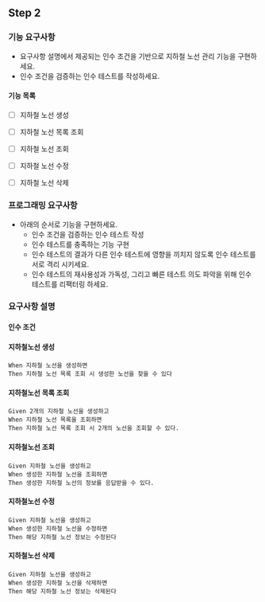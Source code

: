 ## Step 2

### 기능 요구사항

- 요구사항 설명에서 제공되는 인수 조건을 기반으로 지하철 노선 관리 기능을 구현하세요.
- 인수 조건을 검증하는 인수 테스트를 작성하세요.
  
#### 기능 목록
-[ ] 지하철 노선 생성
-[ ] 지하철 노선 목록 조회
-[ ] 지하철 노선 조회
-[ ] 지하철 노선 수정
-[ ] 지하철 노선 삭제


### 프로그래밍 요구사항
- 아래의 순서로 기능을 구현하세요.
  - 인수 조건을 검증하는 인수 테스트 작성
  - 인수 테스트를 충족하는 기능 구현
  - 인수 테스트의 결과가 다른 인수 테스트에 영향을 끼치지 않도록 
    인수 테스트를 서로 격리 시키세요.
  - 인수 테스트의 재사용성과 가독성, 그리고 빠른 테스트 의도 파악을 위해 
    인수 테스트를 리팩터링 하세요.


### 요구사항 설명
#### 인수 조건

#### 지하철노선 생성
```
When 지하철 노선을 생성하면
Then 지하철 노선 목록 조회 시 생성한 노선을 찾을 수 있다
```
#### 지하철노선 목록 조회
```
Given 2개의 지하철 노선을 생성하고
When 지하철 노선 목록을 조회하면
Then 지하철 노선 목록 조회 시 2개의 노선을 조회할 수 있다.
```

#### 지하철노선 조회
```
Given 지하철 노선을 생성하고
When 생성한 지하철 노선을 조회하면
Then 생성한 지하철 노선의 정보를 응답받을 수 있다.
```

#### 지하철노선 수정
```
Given 지하철 노선을 생성하고
When 생성한 지하철 노선을 수정하면
Then 해당 지하철 노선 정보는 수정된다
```

####  지하철노선 삭제
```
Given 지하철 노선을 생성하고
When 생성한 지하철 노선을 삭제하면
Then 해당 지하철 노선 정보는 삭제된다
```
